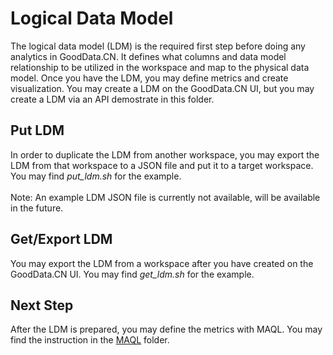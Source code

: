 # Logical Data Model
The logical data model (LDM) is the required first step before doing any analytics in GoodData.CN. It defines what columns and data model relationship to be utilized in the workspace and map to the physical data model. Once you have the LDM, you may define metrics and create visualization. You may create a LDM on the GoodData.CN UI, but you may create a LDM via an API demostrate in this folder.

## Put LDM
In order to duplicate the LDM from another workspace, you may export the LDM from that workspace to a JSON file and put it to a target workspace. You may find <i>put_ldm.sh</i> for the example.
<br><br>
Note: An example LDM JSON file is currently not available, will be available in the future.

## Get/Export LDM
You may export the LDM from a workspace after you have created on the GoodData.CN UI. You may find <i>get_ldm.sh</i> for the example.

## Next Step
After the LDM is prepared, you may define the metrics with MAQL. You may find the instruction in the [MAQL](../MAQL) folder.

